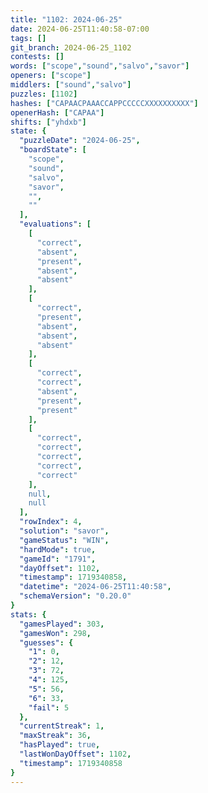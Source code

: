```yaml
---
title: "1102: 2024-06-25"
date: 2024-06-25T11:40:58-07:00
tags: []
git_branch: 2024-06-25_1102
contests: []
words: ["scope","sound","salvo","savor"]
openers: ["scope"]
middlers: ["sound","salvo"]
puzzles: [1102]
hashes: ["CAPAACPAAACCAPPCCCCCXXXXXXXXXX"]
openerHash: ["CAPAA"]
shifts: ["yhdxb"]
state: {
  "puzzleDate": "2024-06-25",
  "boardState": [
    "scope",
    "sound",
    "salvo",
    "savor",
    "",
    ""
  ],
  "evaluations": [
    [
      "correct",
      "absent",
      "present",
      "absent",
      "absent"
    ],
    [
      "correct",
      "present",
      "absent",
      "absent",
      "absent"
    ],
    [
      "correct",
      "correct",
      "absent",
      "present",
      "present"
    ],
    [
      "correct",
      "correct",
      "correct",
      "correct",
      "correct"
    ],
    null,
    null
  ],
  "rowIndex": 4,
  "solution": "savor",
  "gameStatus": "WIN",
  "hardMode": true,
  "gameId": "1791",
  "dayOffset": 1102,
  "timestamp": 1719340858,
  "datetime": "2024-06-25T11:40:58",
  "schemaVersion": "0.20.0"
}
stats: {
  "gamesPlayed": 303,
  "gamesWon": 298,
  "guesses": {
    "1": 0,
    "2": 12,
    "3": 72,
    "4": 125,
    "5": 56,
    "6": 33,
    "fail": 5
  },
  "currentStreak": 1,
  "maxStreak": 36,
  "hasPlayed": true,
  "lastWonDayOffset": 1102,
  "timestamp": 1719340858
}
---
```

<!-- more -->
